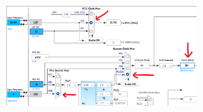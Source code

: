 
![1](https://github.com/n0gam3zzz/Electric-Nest/blob/main/%E9%A3%9E%E9%B9%B0%E5%8A%A0%E9%80%9F%E5%99%A8%E8%AE%A1%E5%88%92%E9%A1%B9%E7%9B%AE%E5%AE%9E%E8%AE%AD/05%E8%BD%AF%E4%BB%B6%E5%BC%80%E5%8F%91%E5%AE%9E%E8%AE%AD/5.2GPIO%E7%BC%96%E7%A8%8B%E5%AE%9E%E8%B7%B5/.img/1.png)

